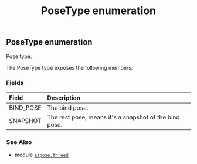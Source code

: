 ﻿---
title: PoseType enumeration
second_title: Aspose.3D for Python via .NET API References
description: 
type: docs
weight: 270
url: /python-net/aspose.threed/posetype/
is_root: false
---

## PoseType enumeration

Pose type.



The PoseType type exposes the following members:

### Fields
| Field | Description |
| :- | :- |
| BIND_POSE | The bind pose. |
| SNAPSHOT | The rest pose, means it's a snapshot of the bind pose. |



### See Also
* module [`aspose.threed`](..)
